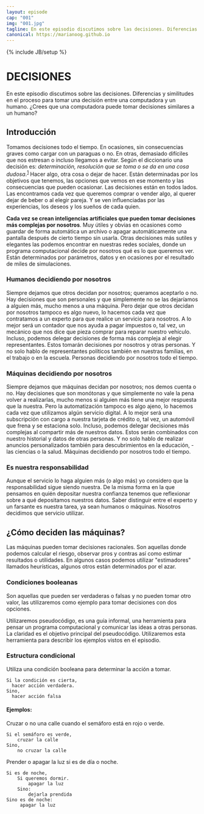 ```yaml
---
layout: episode
cap: "001"
img: "001.jpg"
tagline: En este episodio discutimos sobre las decisiones. Diferencias y similitudes en el proceso para tomar una decisión entre una computadora y un humano. ¿Crees que una computadora puede tomar decisiones similares a un humano?
canonical: https://marianoog.github.io
---
```

{% include JB/setup %}

# DECISIONES

En este episodio discutimos sobre las decisiones. Diferencias y similitudes en el proceso para tomar una decisión entre una computadora y un humano. ¿Crees que una computadora puede tomar decisiones similares a un humano?

## Introducción

Tomamos decisiones todo el tiempo. En ocasiones, sin consecuencias graves como cargar con un paraguas o no. En otras, demasiado difíciles que nos estresan o incluso llegamos a evitar. Según el diccionario una decisión es: *determinación, resolución que se toma o se da en una cosa dudosa*.<sup>[1](https://dle.rae.es/?id=BxP6lay)</sup> Hacer algo, otra cosa o dejar de hacer. Están determinadas por los objetivos que tenemos, las opciones que vemos en ese momento y las consecuencias que pueden ocasionar. Las decisiones están en todos lados. Las encontramos cada vez que queremos comprar o vender algo, al querer dejar de beber o al elegir pareja. Y se ven influenciadas por las experiencias, los deseos y los sueños de cada quien.

**Cada vez se crean inteligencias artificiales que pueden tomar decisiones más complejas por nosotros**. Muy útiles y obvias en ocasiones como guardar de forma automática un archivo o apagar automáticamente una pantalla después de cierto tiempo sin usarla. Otras decisiones más sutiles y elegantes las podemos encontrar en nuestras redes sociales, donde un programa computacional decide por nosotros qué es lo que queremos ver. Están determinados por parámetros, datos y en ocasiones por el resultado de miles de simulaciones.

### Humanos decidiendo por nosotros

Siempre dejamos que otros decidan por nosotros; queramos aceptarlo o no. Hay decisiones que son personales y que simplemente no se las dejaríamos a alguien más, mucho menos a una máquina. Pero dejar que otros decidan por nosotros tampoco es algo nuevo, lo hacemos cada vez que contratamos a un experto para que realice un servicio para nosotros. A lo mejor será un contador que nos ayuda a pagar impuestos o, tal vez, un mecánico que nos dice que pieza comprar para reparar nuestro vehículo. Incluso, podemos delegar decisiones de forma más compleja al elegir representantes. Estos tomarán decisiones por nosotros y otras personas. Y no solo hablo de representantes políticos también en nuestras familias, en el trabajo o en la escuela. Personas decidiendo por nosotros todo el tiempo.

### Máquinas decidiendo por nosotros

Siempre dejamos que máquinas decidan por nosotros; nos demos cuenta o no. Hay decisiones que son monótonas y que simplemente no vale la pena volver a realizarlas, mucho menos si alguien más tiene una mejor respuesta que la nuestra. Pero la automatización tampoco es algo ajeno, lo hacemos cada vez que utilizamos algún servicio digital. A lo mejor será una subscripción con cargo a nuestra tarjeta de crédito o, tal vez, un automóvil que frena y se estaciona solo. Incluso, podemos delegar decisiones más complejas al compartir más de nuestros datos. Estos serán combinados con nuestro historial y datos de otras personas. Y no solo hablo de realizar anuncios personalizados también para descubrimientos en la educación, -las ciencias o la salud. Máquinas decidiendo por nosotros todo el tiempo.

### Es nuestra responsabilidad

Aunque el servicio lo haga alguien más (o algo más) yo considero que la responsabilidad sigue siendo nuestra. De la misma forma en la que pensamos en quién depositar nuestra confianza tenemos que reflexionar sobre a qué depositamos nuestros datos. Saber distinguir entre el experto y un farsante es nuestra tarea, ya sean humanos o máquinas. Nosotros decidimos que servicio utilizar.

## ¿Cómo deciden las máquinas?

Las máquinas pueden tomar decisiones racionales. Son aquellas donde podemos calcular el riesgo, observar pros y contras así como estimar resultados o utilidades. En algunos casos podemos utilizar "estimadores" llamados heurísticas, algunos otros están determinados por el azar.

### Condiciones booleanas

Son aquellas que pueden ser verdaderas o falsas y no pueden tomar otro valor, las utilizaremos como ejemplo para tomar decisiones con dos
opciones.

Utilizaremos pseudocódigo, es una guía informal, una herramienta para pensar un programa computacional y comunicar las ideas a otras personas. La claridad es el objetivo principal del pseudocódigo. Utilizaremos esta herramienta para describir los ejemplos vistos en el episodio.

### Estructura condicional

Utiliza una condición booleana para determinar la acción a tomar.
```
Si la condición es cierta,
  hacer acción verdadera.
Sino,
  hacer acción falsa
```

#### Ejemplos:

Cruzar o no una calle cuando el semáforo está en rojo o verde.
```
Si el semáforo es verde,
    cruzar la calle
Sino,
    no cruzar la calle
```

Prender o apagar la luz si es de día o noche.
```
Si es de noche,
    Si queremos dormir.
        apagar la luz
    Sino:
        dejarla prendida
Sino es de noche:
     apagar la luz
```
